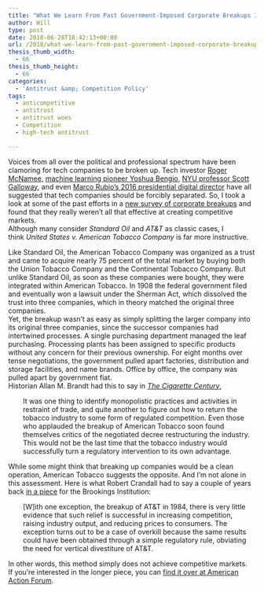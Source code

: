 ```yaml
---
title: "What We Learn From Past Government-Imposed Corporate Breakups Is That They Don't Work"
author: Will
type: post
date: 2018-06-28T18:42:13+00:00
url: /2018/what-we-learn-from-past-government-imposed-corporate-breakups-is-that-they-dont-work/
thesis_thumb_width:
  - 66
thesis_thumb_height:
  - 66
categories:
  - 'Antitrust &amp; Competition Policy'
tags:
  - anticompetitive
  - antitrust
  - antitrust woes
  - Competition
  - high-tech antitrust

---
```

Voices from all over the political and professional spectrum have been clamoring for tech companies to be broken up. T<span style="font-weight: 400;">ech investor </span>[<span style="font-weight: 400;">Roger McNamee,</span>][1]<span style="font-weight: 400;"> <a href="https://www.axios.com/artificial-intelligence-pioneer-calls-for-the-breakup-of-big-tech-1513305632-bfc42162-c76f-410b-ba69-47f7742ae751.html">machine learning pioneer Yoshua Bengio</a>, </span>[<span style="font-weight: 400;">NYU professor Scott Galloway</span>][2], and even <span style="font-weight: 400;"><a href="https://www.politico.com/magazine/story/2018/03/21/its-time-to-break-up-facebook-217665">Marco Rubio’s 2016 presidential digital director</a> have all suggested that tech companies should be forcibly separated. So,</span> I took a look at some of the past efforts in a [new survey of corporate breakups][3] and found that they really weren&#8217;t all that effective at creating competitive markets.  
Although many consider _Standard Oil_ and _AT&T_ as classic cases, I think _United States v. American Tobacco Company_ is far more instructive. <!--more-->

  
Like Standard Oil, the American Tobacco Company was organized as a trust and came to acquire nearly 75 percent of the total market by buying both the Union Tobacco Company and the Continental Tobacco Company. But unlike Standard Oil, as soon as these companies were bought, they were integrated within American Tobacco. In 1908 the federal government filed and eventually won a lawsuit under the Sherman Act, which dissolved the trust into three companies, which in theory matched the original three companies.  
Yet, the breakup wasn’t as easy as simply splitting the larger company into its original three companies, since the successor companies had intertwined processes. A single purchasing department managed the leaf purchasing. Processing plants has been assigned to specific products without any concern for their previous ownership. For eight months over tense negotiations, the government pulled apart factories, distribution and storage facilities, and name brands. Office by office, the company was pulled apart by government fiat.  
Historian Allan M. Brandt had this to say in _<u><a href="https://www.amazon.com/Cigarette-Century-Persistence-Product-Defined/dp/0465070485">The Cigarette Century</a></u>_,

<p style="padding-left: 30px;">
  It was one thing to identify monopolistic practices and activities in restraint of trade, and quite another to figure out how to return the tobacco industry to some form of regulated competition. Even those who applauded the breakup of American Tobacco soon found themselves critics of the negotiated decree restructuring the industry. This would not be the last time that the tobacco industry would successfully turn a regulatory intervention to its own advantage.
</p>

While some might think that breaking up companies would be a clean operation, American Tobacco suggests the opposite. And I&#8217;m not alone in this assessment. Here is what Robert Crandall had to say a couple of years back <u><a href="https://www.brookings.edu/research/the-failure-of-structural-remedies-in-sherman-act-monopolization-cases/">in a piece</a></u> for the Brookings Institution:

<p style="padding-left: 30px;">
  [W]ith one exception, the breakup of AT&T in 1984, there is very little evidence that such relief is successful in increasing competition, raising industry output, and reducing prices to consumers. The exception turns out to be a case of overkill because the same results could have been obtained through a simple regulatory rule, obviating the need for vertical divestiture of AT&T.
</p>

In other words, this method simply does not achieve competitive markets.  
If you&#8217;re interested in the longer piece, you can [find it over at American Action Forum][3].

 [1]: https://www.cnbc.com/2018/02/15/roger-mcnamee-google-should-be-broken-up-into-8-companies.html
 [2]: https://www.axios.com/the-case-for-breaking-up-big-tech-1516625369-8695e00f-4e82-4ba1-ae89-abcd17e2a1ee.html
 [3]: https://www.americanactionforum.org/insight/a-history-of-failure-government-imposed-corporate-breakups/